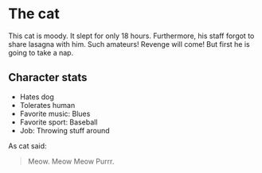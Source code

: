 # The cat
This cat is moody. It slept for only 18 hours. Furthermore, his staff forgot to share lasagna with him. Such amateurs! Revenge will come! But first he is going to take a nap.

## Character stats
* Hates dog
* Tolerates human
* Favorite music: Blues
* Favorite sport: Baseball
* Job: Throwing stuff around

As cat said:

> Meow.
> Meow Meow Purrr.

